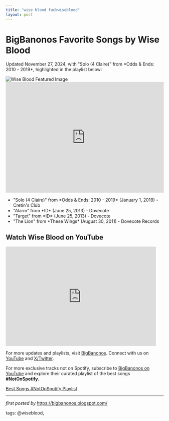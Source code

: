 ```yaml
---
title: "wise blood fuckwiseblood"
layout: post
---
```

<!-- Post Title -->
<h1>BigBanonos Favorite Songs by Wise Blood</h1> <!-- Introductory Text -->
<p>Updated November 27, 2024, with "Solo (4 Claire)" from *Odds & Ends: 2010 - 2019*, highlighted in the playlist below:</p> <!-- Featured Image -->
<img src="https://i.ytimg.com/vi/-Fv9iZXWJWA/sddefault.jpg" alt="Wise Blood Featured Image"> <!-- Spotify Playlist Embed -->
<iframe src="https://open.spotify.com/embed/playlist/6SuWIAipWrKHTS5eQurrC8?utm_source=generator" width="100%" height="352" frameBorder="0" allowfullscreen="" allow="autoplay; clipboard-write; encrypted-media; fullscreen; picture-in-picture" loading="lazy"></iframe> <!-- Song Information -->
<ul> <li>"Solo (4 Claire)" from *Odds & Ends: 2010 - 2019* (January 1, 2019) - Cretin's Club</li> <li>"Alarm" from *ID* (June 25, 2013) - Dovecote</li> <li>"Target" from *ID* (June 25, 2013) - Dovecote</li> <li>"The Lion" from *These Wings* (August 30, 2011) - Dovecote Records</li>
</ul> <!-- YouTube Video Embed -->
<h2>Watch Wise Blood on YouTube</h2>
<iframe allowfullscreen="" frameborder="0" height="315" src="https://www.youtube.com/embed/_OXW9mdGTNQ?list=PLtuNtuTatqI3mEF83KbAeF8fW9oFzANLT" width="95%"></iframe> <!-- Footer Links -->
<p>For more updates and playlists, visit <a href="https://bigbanonos.blogspot.com/" target="_blank">BigBanonos</a>. Connect with us on <a href="https://www.youtube.com/@BigBanonos" target="_blank">YouTube</a> and <a href="https://x.com/bigbanonos" target="_blank">X/Twitter</a>.</p>


<!--Subscribe and Playlist Links-->
<div>
    <p>For more exclusive tracks not on Spotify, subscribe to <a href="https://www.youtube.com/@BigBanonos" target="_blank">BigBanonos on YouTube</a> and explore their curated playlist of the best songs <strong>#NotOnSpotify</strong>.</p>
    <p><a href="https://www.youtube.com/playlist?list=PLtuNtuTatqI0kFahUCbtbfenC_ET5O_tr" target="_blank">Best Songs #NotOnSpotify Playlist<br /></a></p></div>

<hr />

<p><em>first posted by</em> <a href="https://bigbanonos.blogspot.com/" rel="noopener" target="_new">https://bigbanonos.blogspot.com/</a></p>

<p>tags: @wiseblood,</p>
